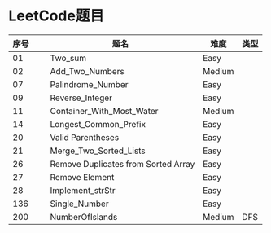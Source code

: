 LeetCode题目
===

序号       | 题名    | 难度 | 类型
--------- | --------|  -------- | ------
01  | Two_sum | Easy
02 | Add_Two_Numbers | Medium 
07  | Palindrome_Number | Easy
09  | Reverse_Integer | Easy
11  | Container_With_Most_Water | Medium
14  | Longest_Common_Prefix | Easy
20 | Valid Parentheses | Easy
21  | Merge_Two_Sorted_Lists | Easy
26 | Remove Duplicates from Sorted Array	| Easy
27 | Remove Element | Easy
28 | Implement_strStr | Easy
136  | Single_Number | Easy
200 | NumberOfIslands | Medium | DFS






